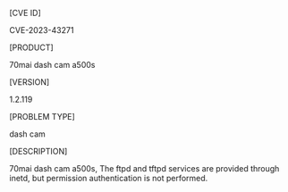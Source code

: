 [CVE ID]

CVE-2023-43271

[PRODUCT]

70mai  dash cam a500s

[VERSION]

 1.2.119

[PROBLEM TYPE]

dash cam

[DESCRIPTION]

70mai  dash cam a500s, The ftpd and tftpd services are provided through inetd, but permission authentication is not performed.